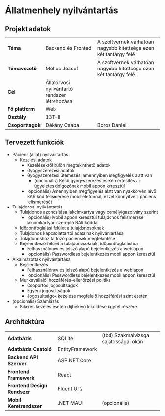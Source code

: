 # Állatmenhely nyilvántartás
## Projekt adatok
|                   |                                               |                                                                   |
|-------------------|-----------------------------------------------|-------------------------------------------------------------------|
| **Téma**          | Backend és Fronted                            | A szoftvernek várhatóan nagyobb kitettsége ezen két tantárgy felé |
| **Témavezető**    | Méhes József                                  | A szoftvernek várhatóan nagyobb kitettsége ezen két tantárgy felé |
| **Cél** | Állatorvosi nyilvántartó rendszer létrehozása |                                                                   |
| **Fő platform** | Web |                                                                   |
| **Osztály**       | 13T-II                                        |                                                                   |
| **Csoporttagok**  | Dékány Csaba                                  | Boros Dániel                                                      |


## Tervezett funkciók
- Páciens (állat) nyilvántartás
  - Kezelési adatok
    - Kezelésekről külön megtekinthető adatok
    - Gyógyszerezési adatok
    - Gyógyszerezési ütemezés, amennyiben megfigyelés alatt van
      - (opcionális) Késő gyógyszerezés esetén értesítés az ügyeletes dolgozónak mobil appon keresztül
    - (opcionális) Amennyiben megfigyelés alatt van nyakkörvén lévő BAR kód felismerése mobiltelefonnal, ezzel könnyítve a páciens felismerését 
- Tulajdonosi nyilvántartás
  - Tulajdonos azonosítása lakcímkártya vagy cemélyigazolvány szerint
    - (opcionális) Mobil appon keresztül tulajdonos felismerése lakcímkártyán szereplő BAR kóddal
  - Időpontfoglalási felület a tulajdonosoknak
  - Tulajdonos kapcsolattartói adatainak nyilvántartása
  - Tulajdonoshoz tartozó páciensek megtekintése
  - Bejelentkező felület a tulajdonosoknak, időpontfoglaláshoz
    - Felhasználónév és jelszó alapú bejelentkezés a weblapon
    - (opcionális) Passwordless bejelentkezés mobil appon keresztül
- Alkalmazottak nyilvántartása
  - Bejelentkezés
    - Felhasználónév és jelszó alapú bejelentkezés a weblapon
    - (opcionális) Passwordless bejelentkezés mobil appon keresztül
  - Munkavállalói hozzáférés-ellenőrzési politika
    - Csoportos jogosultságok
    - Egyéni jogosultságok
    - Jogosultságok kezelése megfelelő hozzáférési szint esetén
- (opcionális) Számlázás
  - Sikeres kezelés esetén díjbekérő kiküldése ügyfél részére

## Architektúra
|                              |                 |                                       |
|------------------------------|-----------------|---------------------------------------|
| **Adatbázis**                | SQLite          | (tbd) Szakmaivizsga sajátosságai okán |
| **Adatbázis Csatoló**        | EntityFramework |                                       |
| **Backend API Szerver**      | ASP.NET Core    |                                       |
| **Frontend Framework**       | React           |                                       |
| **Frontend Design Rendszer** | Fluent UI 2     |                                       |
| **Mobil Keretrendszer**      | .NET MAUI       | (opcionális)                          |
